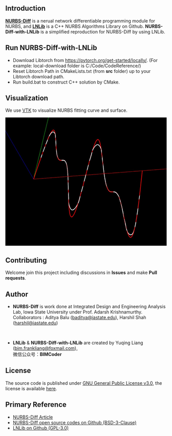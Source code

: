 ## Introduction
**[NURBS-Diff](https://www.sciencedirect.com/science/article/abs/pii/S0010448522000045)** is a nerual network differentiable programming module for NURBS, and **[LNLib](https://github.com/BIMCoderLiang/LNLib)** is a C++ NURBS Algorithms Library on Github. **NURBS-Diff-with-LNLib** is a simplified reproduction for NURBS-Diff by using LNLib.

## Run NURBS-Diff-with-LNLib
- Download Libtorch from https://pytorch.org/get-started/locally/. (For example: local-download folder is C:/Code/CodeReference/)
- Reset Libtorch Path in CMakeLists.txt (from **src** folder) up to your Libtorch download path.
- Run build.bat to construct C++ solution by CMake.

## Visualization
We use [VTK](https://vtk.org/) to visualize NURBS fitting curve and surface.

<img src="images/nurbs curve fitting.jpg" width=800 height=400>


## Contributing
Welcome join this project including discussions in **Issues** and make **Pull requests**.

## Author

- **NURBS-Diff** is work done at Integrated Design and Engineering Analysis Lab, Iowa State University under Prof. Adarsh Krishnamurthy. Collaborators : Aditya Balu (baditya@iastate.edu), Harshil Shah (harshil@iastate.edu)
</br>

- **LNLib** & **NURBS-Diff-with-LNLib** are created by Yuqing Liang (bim.frankliang@foxmail.com),</br> 微信公众号：**BIMCoder**

## License
The source code is published under [GNU General Public License v3.0](https://www.gnu.org/licenses/), the license is available [here](LICENSE).

## Primary Reference
- [NURBS-Diff Article](https://www.sciencedirect.com/science/article/abs/pii/S0010448522000045)
- [NURBS-Diff open source codes on Github (BSD-3-Clause)](https://github.com/anjanadev96/NURBS_Diff)
- [LNLib on Github (GPL-3.0)](https://github.com/BIMCoderLiang/LNLib)